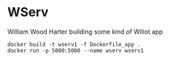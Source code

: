 # WServ

William Wood Harter building some kind of Wiliot app


```
docker build -t wserv1 -f Dockerfile_app .
docker run -p 5000:5000 --name wserv wserv1
```
